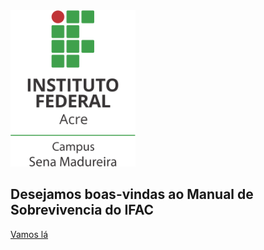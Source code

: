 <!-- _coverpage.md-->

<!-- ![logo](_media/icon.svg) -->
<img src="imagens/logo.png" width="200px" height="250px"  alt="Logomarcas — IFAC Instituto Federal do Acre"/>

 <h2 class="textoBoas">Desejamos boas-vindas ao Manual de Sobrevivencia do IFAC</h2>


[Vamos lá](paginas/apresentacao.md)

